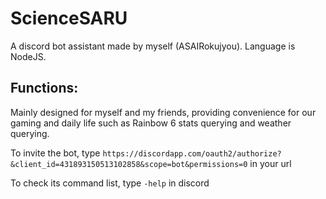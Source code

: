 # ScienceSARU
A discord bot assistant made by myself (ASAIRokujyou). Language is NodeJS.

## Functions:
Mainly designed for myself and my friends, providing convenience for our gaming and daily life such as Rainbow 6 stats querying and weather querying.

To invite the bot, type
`https://discordapp.com/oauth2/authorize?&client_id=431893150513102858&scope=bot&permissions=0`
in your url

To check its command list, type
`-help`
in discord
